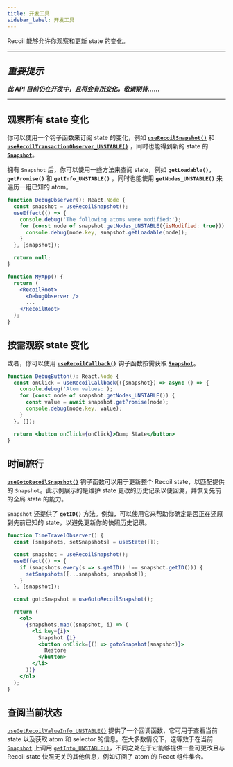 ```yaml
---
title: 开发工具
sidebar_label: 开发工具
---
```


Recoil 能够允许你观察和更新 state 的变化。

----
## *重要提示*
***此 API 目前仍在开发中，且将会有所变化。敬请期待……***

----

## 观察所有 state 变化

你可以使用一个钩子函数来订阅 state 的变化，例如 [**`useRecoilSnapshot()`**](/docs/api-reference/core/useRecoilSnapshot) 和 [**`useRecoilTransactionObserver_UNSTABLE()`**](/docs/api-reference/core/useRecoilTransactionObserver) ，同时也能得到新的 state 的 [**`Snapshot`**](/docs/api-reference/core/Snapshot)。

拥有 `Snapshot` 后，你可以使用一些方法来查阅 state，例如 **`getLoadable()`**，**`getPromise()`** 和 **`getInfo_UNSTABLE()`** ，同时也能使用 **`getNodes_UNSTABLE()`** 来遍历一组已知的 atom。

```jsx
function DebugObserver(): React.Node {
  const snapshot = useRecoilSnapshot();
  useEffect(() => {
    console.debug('The following atoms were modified:');
    for (const node of snapshot.getNodes_UNSTABLE({isModified: true})) {
      console.debug(node.key, snapshot.getLoadable(node));
    }
  }, [snapshot]);

  return null;
}
```

```jsx
function MyApp() {
  return (
    <RecoilRoot>
      <DebugObserver />
      ...
    </RecoilRoot>
  );
}
```

## 按需观察 state 变化

或者，你可以使用 [**`useRecoilCallback()`**](/docs/api-reference/core/useRecoilCallback) 钩子函数按需获取 [**`Snapshot`**](/docs/api-reference/core/Snapshot)。

```jsx
function DebugButton(): React.Node {
  const onClick = useRecoilCallback(({snapshot}) => async () => {
    console.debug('Atom values:');
    for (const node of snapshot.getNodes_UNSTABLE()) {
      const value = await snapshot.getPromise(node);
      console.debug(node.key, value);
    }
  }, []);

  return <button onClick={onClick}>Dump State</button>
}
```

## 时间旅行

[**`useGotoRecoilSnapshot()`**](/docs/api-reference/core/useGotoRecoilSnapshot) 钩子函数可以用于更新整个 Recoil state，以匹配提供的 `Snapshot`。此示例展示的是维护 state 更改的历史记录以便回溯，并恢复先前的全局 state 的能力。

`Snapshot` 还提供了 **`getID()`** 方法。例如，可以使用它来帮助你确定是否正在还原到先前已知的 state，以避免更新你的快照历史记录。

```jsx
function TimeTravelObserver() {
  const [snapshots, setSnapshots] = useState([]);

  const snapshot = useRecoilSnapshot();
  useEffect(() => {
    if (snapshots.every(s => s.getID() !== snapshot.getID())) {
      setSnapshots([...snapshots, snapshot]);
    }
  }, [snapshot]);

  const gotoSnapshot = useGotoRecoilSnapshot();

  return (
    <ol>
      {snapshots.map((snapshot, i) => (
        <li key={i}>
          Snapshot {i}
          <button onClick={() => gotoSnapshot(snapshot)}>
            Restore
          </button>
        </li>
      ))}
    </ol>
  );
}
```

## 查阅当前状态

[`useGetRecoilValueInfo_UNSTABLE()`](/docs/api-reference/core/useGetRecoilValueInfo) 提供了一个回调函数，它可用于查看当前 state 以及获取 atom 和 selector 的信息。在大多数情况下，这等效于在当前 [`Snapshot`](/docs/api-reference/core/Snapshot) 上调用 [`getInfo_UNSTABLE()`](/docs/api-reference/core/Snapshot#debug-information)，不同之处在于它能够提供一些可更改且与 Recoil state 快照无关的其他信息，例如订阅了 atom 的 React 组件集合。
